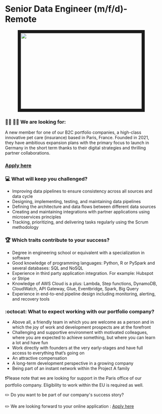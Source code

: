# Senior Data Engineer (m/f/d)- Remote

<p align="center">
<img src="https://media-exp2.licdn.com/dms/image/C5612AQGoiz-xymrlFg/article-cover_image-shrink_423_752/0/1564461754286?e=1663804800&v=beta&t=bqBnSgXBqnKKs3ttaF_qWUmrU1R9dnRF9MAPgyOkkUs"
width="400" height="250" border="10"/>
</p>

### :woman_technologist: :man_technologist: We are looking for:

A new member for one of our B2C portfolio companies, a high-class innovative pet care (insurance) based in Paris, France. Founded in 2021, they have ambitious expansion plans with the primary focus to launch 
in Germany in the short term thanks to their digital strategies and thrilling partner collaborations.

### [Apply here](https://grnh.se/e82432a32us)

### :computer: What will keep you challenged?

* Improving data pipelines to ensure consistency across all sources and data cycle
* Designing, implementing, testing, and maintaining data pipelines
* Defining the architecture and data flows between different data sources
* Creating and maintaining integrations with partner applications using microservices principles
* Tracking, prioritizing, and delivering tasks regularly using the Scrum methodology



### :trophy: Which traits contribute to your success?

* Degree in engineering school or equivalent with a specialization in software
* Good knowledge of programming languages: Python, R or PySpark and several databases: SQL and NoSQL
* Experience in third party application integration. For example: Hubspot or Stripe
* Knowledge of AWS Cloud is a plus: Lambda, Step functions, DynamoDB, CloudWatch, API Gateway, Glue, Eventbridge, Spark, Big Query
* Experience in end-to-end pipeline design including monitoring, alerting, and recovery tools


### :octocat: What to expect working with our portfolio company?

* Above all, a friendly team in which you are welcome as a person and in which the joy of work and development prospects are at the forefront
* Challenging and supportive environment with motivated colleagues, where you are expected to achieve something, but where you can learn a lot and have fun
* Work directly with founders at the very early-stages and have full access to everything that’s going on
* An attractive compensation
* A long-term development perspective in a growing company
* Being part of an instant network within the Project A family

❗Please note that we are looking for support in the Paris office of our portfolio company. Eligibility to work within the EU is required as well.

:pencil2: Do you want to be part of our company's success story?

:pencil2: We are looking forward to your online application : [Apply here](https://grnh.se/e82432a32us)
